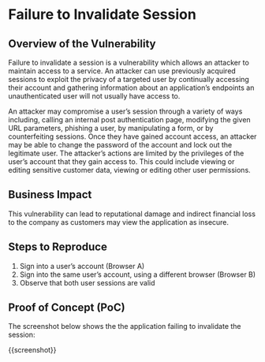 # Failure to Invalidate Session

## Overview of the Vulnerability

Failure to invalidate a session is a vulnerability which allows an attacker to maintain access to a service. An attacker can use previously acquired sessions to exploit the privacy of a targeted user by continually accessing their account and gathering information about an application’s endpoints an unauthenticated user will not usually have access to.

An attacker may compromise a user’s session through a variety of ways including, calling an internal post authentication page, modifying the given URL parameters, phishing a user, by manipulating a form, or by counterfeiting sessions. Once they have gained account access, an attacker may be able to change the password of the account and lock out the legitimate user. The attacker’s actions are limited by the privileges of the user’s account that they gain access to. This could include viewing or editing sensitive customer data, viewing or editing other user permissions.

## Business Impact

This vulnerability can lead to reputational damage and indirect financial loss to the company as customers may view the application as insecure.

## Steps to Reproduce

1. Sign into a user’s account (Browser A)
1. Sign into the same user’s account, using a different browser (Browser B)
1. Observe that both user sessions are valid

## Proof of Concept (PoC)

The screenshot below shows the the application failing to invalidate the session:

{{screenshot}}
